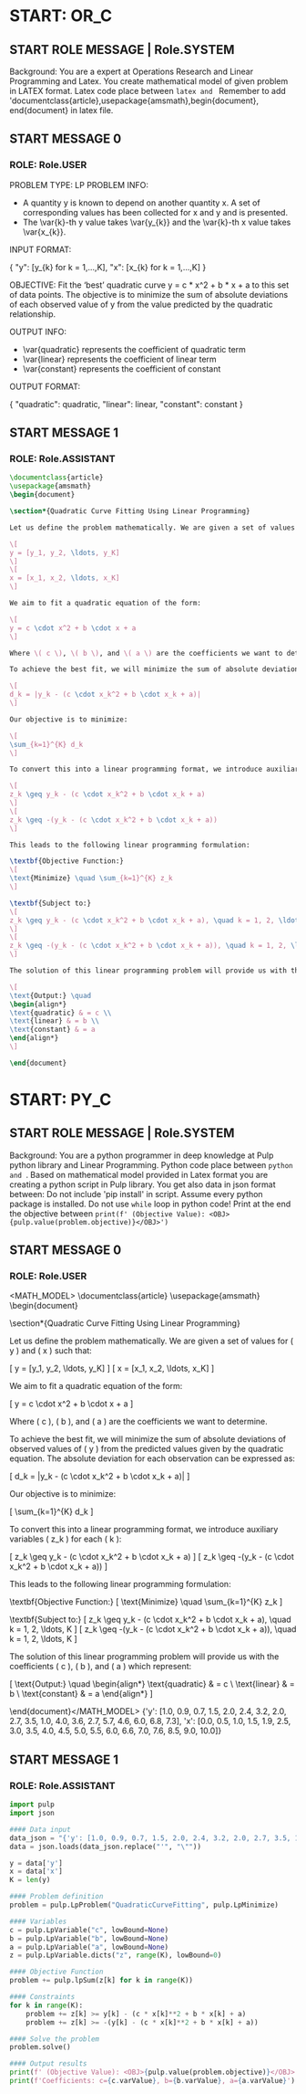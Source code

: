 # START: OR_C 
## START ROLE MESSAGE | Role.SYSTEM 
Background: You are a expert at Operations Research and Linear Programming and Latex. You create mathematical model of given problem in LATEX format. Latex code place between ```latex and ``` Remember to add 'documentclass{article},usepackage{amsmath},begin{document}, end{document} in latex file. 
## START MESSAGE 0 
### ROLE: Role.USER
<DESCRIPTION>
PROBLEM TYPE: LP
PROBLEM INFO:

- A quantity y is known to depend on another quantity x. A set of corresponding values has been collected for x and y and is presented.
- The \var{k}-th y value takes \var{y_{k}} and the \var{k}-th x value takes \var{x_{k}}.

INPUT FORMAT:

{
    "y": [y_{k} for k = 1,...,K],
    "x": [x_{k} for k = 1,...,K]
}


OBJECTIVE: Fit the ‘best’ quadratic curve y = c * x^2 + b * x + a to this set of data points. The objective is to minimize the sum of absolute deviations of each observed value of y from the value predicted by the quadratic relationship.

OUTPUT INFO:

- \var{quadratic} represents the coefficient of quadratic term
- \var{linear} represents the coefficient of linear term
- \var{constant} represents the coefficient of constant

OUTPUT FORMAT:

{
    "quadratic": quadratic,
    "linear": linear,
    "constant": constant
}
</DESCRIPTION>


## START MESSAGE 1 
### ROLE: Role.ASSISTANT
```latex
\documentclass{article}
\usepackage{amsmath}
\begin{document}

\section*{Quadratic Curve Fitting Using Linear Programming}

Let us define the problem mathematically. We are given a set of values for \( y \) and \( x \) such that:

\[
y = [y_1, y_2, \ldots, y_K]
\]
\[
x = [x_1, x_2, \ldots, x_K]
\]

We aim to fit a quadratic equation of the form:

\[
y = c \cdot x^2 + b \cdot x + a
\]

Where \( c \), \( b \), and \( a \) are the coefficients we want to determine.

To achieve the best fit, we will minimize the sum of absolute deviations of observed values of \( y \) from the predicted values given by the quadratic equation. The absolute deviation for each observation can be expressed as:

\[
d_k = |y_k - (c \cdot x_k^2 + b \cdot x_k + a)|
\]

Our objective is to minimize:

\[
\sum_{k=1}^{K} d_k
\]

To convert this into a linear programming format, we introduce auxiliary variables \( z_k \) for each \( k \):

\[
z_k \geq y_k - (c \cdot x_k^2 + b \cdot x_k + a)
\]
\[
z_k \geq -(y_k - (c \cdot x_k^2 + b \cdot x_k + a))
\]

This leads to the following linear programming formulation:

\textbf{Objective Function:}
\[
\text{Minimize} \quad \sum_{k=1}^{K} z_k
\]

\textbf{Subject to:}
\[
z_k \geq y_k - (c \cdot x_k^2 + b \cdot x_k + a), \quad k = 1, 2, \ldots, K
\]
\[
z_k \geq -(y_k - (c \cdot x_k^2 + b \cdot x_k + a)), \quad k = 1, 2, \ldots, K
\]

The solution of this linear programming problem will provide us with the coefficients \( c \), \( b \), and \( a \) which represent:

\[
\text{Output:} \quad
\begin{align*}
\text{quadratic} & = c \\
\text{linear} & = b \\
\text{constant} & = a
\end{align*}
\]

\end{document}
```

# START: PY_C 
## START ROLE MESSAGE | Role.SYSTEM 
Background: You are a python programmer in deep knowledge at Pulp python library and Linear Programming. Python code place between ```python and ```. Based on mathematical model provided in Latex format you are creating a python script in Pulp library. You get also data in json format between: <DATA></DATA> Do not include 'pip install' in script. Assume every python package is installed. Do not use `while` loop in python code! Print at the end the objective between <OBJ></OBJ> `print(f' (Objective Value): <OBJ>{pulp.value(problem.objective)}</OBJ>')` 
## START MESSAGE 0 
### ROLE: Role.USER
<MATH_MODEL>
\documentclass{article}
\usepackage{amsmath}
\begin{document}

\section*{Quadratic Curve Fitting Using Linear Programming}

Let us define the problem mathematically. We are given a set of values for \( y \) and \( x \) such that:

\[
y = [y_1, y_2, \ldots, y_K]
\]
\[
x = [x_1, x_2, \ldots, x_K]
\]

We aim to fit a quadratic equation of the form:

\[
y = c \cdot x^2 + b \cdot x + a
\]

Where \( c \), \( b \), and \( a \) are the coefficients we want to determine.

To achieve the best fit, we will minimize the sum of absolute deviations of observed values of \( y \) from the predicted values given by the quadratic equation. The absolute deviation for each observation can be expressed as:

\[
d_k = |y_k - (c \cdot x_k^2 + b \cdot x_k + a)|
\]

Our objective is to minimize:

\[
\sum_{k=1}^{K} d_k
\]

To convert this into a linear programming format, we introduce auxiliary variables \( z_k \) for each \( k \):

\[
z_k \geq y_k - (c \cdot x_k^2 + b \cdot x_k + a)
\]
\[
z_k \geq -(y_k - (c \cdot x_k^2 + b \cdot x_k + a))
\]

This leads to the following linear programming formulation:

\textbf{Objective Function:}
\[
\text{Minimize} \quad \sum_{k=1}^{K} z_k
\]

\textbf{Subject to:}
\[
z_k \geq y_k - (c \cdot x_k^2 + b \cdot x_k + a), \quad k = 1, 2, \ldots, K
\]
\[
z_k \geq -(y_k - (c \cdot x_k^2 + b \cdot x_k + a)), \quad k = 1, 2, \ldots, K
\]

The solution of this linear programming problem will provide us with the coefficients \( c \), \( b \), and \( a \) which represent:

\[
\text{Output:} \quad
\begin{align*}
\text{quadratic} & = c \\
\text{linear} & = b \\
\text{constant} & = a
\end{align*}
\]

\end{document}</MATH_MODEL>
<DATA>
{'y': [1.0, 0.9, 0.7, 1.5, 2.0, 2.4, 3.2, 2.0, 2.7, 3.5, 1.0, 4.0, 3.6, 2.7, 5.7, 4.6, 6.0, 6.8, 7.3], 'x': [0.0, 0.5, 1.0, 1.5, 1.9, 2.5, 3.0, 3.5, 4.0, 4.5, 5.0, 5.5, 6.0, 6.6, 7.0, 7.6, 8.5, 9.0, 10.0]}</DATA>


## START MESSAGE 1 
### ROLE: Role.ASSISTANT
```python
import pulp
import json

#### Data input
data_json = "{'y': [1.0, 0.9, 0.7, 1.5, 2.0, 2.4, 3.2, 2.0, 2.7, 3.5, 1.0, 4.0, 3.6, 2.7, 5.7, 4.6, 6.0, 6.8, 7.3], 'x': [0.0, 0.5, 1.0, 1.5, 1.9, 2.5, 3.0, 3.5, 4.0, 4.5, 5.0, 5.5, 6.0, 6.6, 7.0, 7.6, 8.5, 9.0, 10.0]}"
data = json.loads(data_json.replace("'", "\""))

y = data['y']
x = data['x']
K = len(y)

#### Problem definition
problem = pulp.LpProblem("QuadraticCurveFitting", pulp.LpMinimize)

#### Variables
c = pulp.LpVariable("c", lowBound=None)
b = pulp.LpVariable("b", lowBound=None)
a = pulp.LpVariable("a", lowBound=None)
z = pulp.LpVariable.dicts("z", range(K), lowBound=0)

#### Objective Function
problem += pulp.lpSum(z[k] for k in range(K))

#### Constraints
for k in range(K):
    problem += z[k] >= y[k] - (c * x[k]**2 + b * x[k] + a)
    problem += z[k] >= -(y[k] - (c * x[k]**2 + b * x[k] + a))

#### Solve the problem
problem.solve()

#### Output results
print(f' (Objective Value): <OBJ>{pulp.value(problem.objective)}</OBJ>')
print(f'Coefficients: c={c.varValue}, b={b.varValue}, a={a.varValue}')
```

